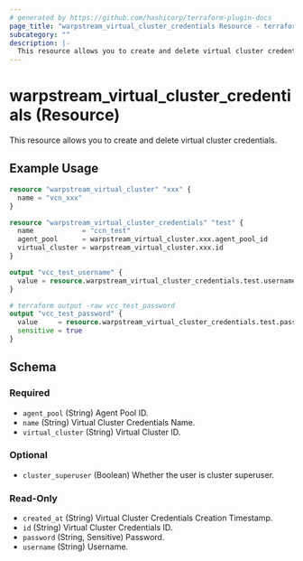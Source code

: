 ```yaml
---
# generated by https://github.com/hashicorp/terraform-plugin-docs
page_title: "warpstream_virtual_cluster_credentials Resource - terraform-provider-warpstream"
subcategory: ""
description: |-
  This resource allows you to create and delete virtual cluster credentials.
---
```


# warpstream_virtual_cluster_credentials (Resource)

This resource allows you to create and delete virtual cluster credentials.

## Example Usage

```terraform
resource "warpstream_virtual_cluster" "xxx" {
  name = "vcn_xxx"
}

resource "warpstream_virtual_cluster_credentials" "test" {
  name            = "ccn_test"
  agent_pool      = warpstream_virtual_cluster.xxx.agent_pool_id
  virtual_cluster = warpstream_virtual_cluster.xxx.id
}

output "vcc_test_username" {
  value = resource.warpstream_virtual_cluster_credentials.test.username
}

# terraform output -raw vcc_test_password
output "vcc_test_password" {
  value     = resource.warpstream_virtual_cluster_credentials.test.password
  sensitive = true
}
```

<!-- schema generated by tfplugindocs -->
## Schema

### Required

- `agent_pool` (String) Agent Pool ID.
- `name` (String) Virtual Cluster Credentials Name.
- `virtual_cluster` (String) Virtual Cluster ID.

### Optional

- `cluster_superuser` (Boolean) Whether the user is cluster superuser.

### Read-Only

- `created_at` (String) Virtual Cluster Credentials Creation Timestamp.
- `id` (String) Virtual Cluster Credentials ID.
- `password` (String, Sensitive) Password.
- `username` (String) Username.
